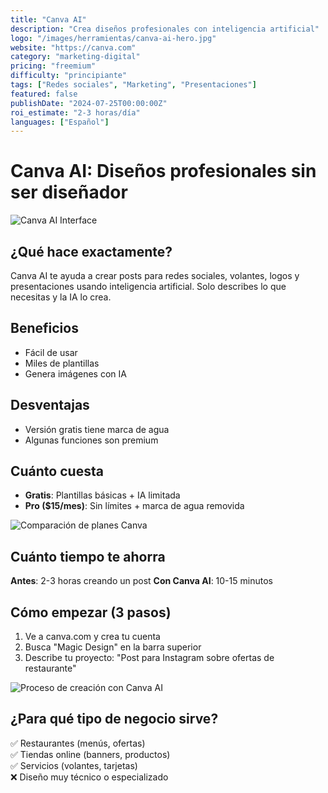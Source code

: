 ```yaml
---
title: "Canva AI"
description: "Crea diseños profesionales con inteligencia artificial"
logo: "/images/herramientas/canva-ai-hero.jpg"
website: "https://canva.com"
category: "marketing-digital"
pricing: "freemium"
difficulty: "principiante"
tags: ["Redes sociales", "Marketing", "Presentaciones"]
featured: false
publishDate: "2024-07-25T00:00:00Z"
roi_estimate: "2-3 horas/día"
languages: ["Español"]
---
```


# Canva AI: Diseños profesionales sin ser diseñador

![Canva AI Interface](/images/herramientas/canva-ai-hero.jpg)

## ¿Qué hace exactamente?
Canva AI te ayuda a crear posts para redes sociales, volantes, logos y presentaciones usando inteligencia artificial. Solo describes lo que necesitas y la IA lo crea.

## Beneficios
- Fácil de usar
- Miles de plantillas
- Genera imágenes con IA

## Desventajas
- Versión gratis tiene marca de agua
- Algunas funciones son premium

## Cuánto cuesta
- **Gratis**: Plantillas básicas + IA limitada
- **Pro ($15/mes)**: Sin límites + marca de agua removida

![Comparación de planes Canva](/images/herramientas/canva-planes.png)

## Cuánto tiempo te ahorra
**Antes**: 2-3 horas creando un post
**Con Canva AI**: 10-15 minutos

## Cómo empezar (3 pasos)
1. Ve a canva.com y crea tu cuenta
2. Busca "Magic Design" en la barra superior  
3. Describe tu proyecto: "Post para Instagram sobre ofertas de restaurante"

![Proceso de creación con Canva AI](/images/herramientas/canva-proceso.gif)

## ¿Para qué tipo de negocio sirve?
✅ Restaurantes (menús, ofertas)  
✅ Tiendas online (banners, productos)  
✅ Servicios (volantes, tarjetas)  
❌ Diseño muy técnico o especializado 